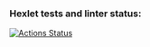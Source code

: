 ### Hexlet tests and linter status:
[![Actions Status](https://github.com/k0damaDEV/java-project-lvl4/workflows/hexlet-check/badge.svg)](https://github.com/k0damaDEV/java-project-lvl4/actions)